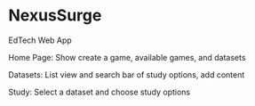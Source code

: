 # NexusSurge
EdTech Web App

Home Page: Show create a game, available games, and datasets

Datasets: List view and search bar of study options, add content

Study: Select a dataset and choose study options

